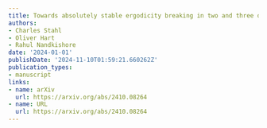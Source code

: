 ```yaml
---
title: Towards absolutely stable ergodicity breaking in two and three dimensions
authors:
- Charles Stahl
- Oliver Hart
- Rahul Nandkishore
date: '2024-01-01'
publishDate: '2024-11-10T01:59:21.660262Z'
publication_types:
- manuscript
links:
- name: arXiv
  url: https://arxiv.org/abs/2410.08264
- name: URL
  url: https://arxiv.org/abs/2410.08264
---
```

